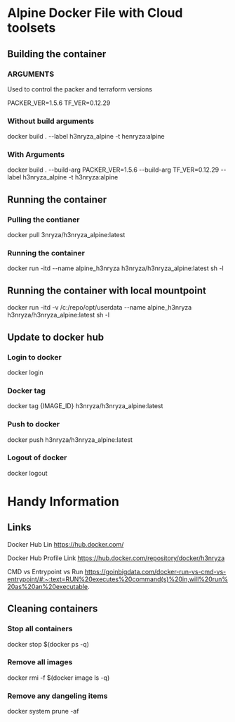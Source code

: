 # Alpine Docker File with Cloud toolsets

## Building the container

### ARGUMENTS
Used to control the packer and terraform versions

PACKER_VER=1.5.6
TF_VER=0.12.29

### Without build arguments
docker build . --label h3nryza_alpine -t henryza:alpine 

### With Arguments
docker build . --build-arg PACKER_VER=1.5.6 --build-arg TF_VER=0.12.29  --label h3nryza_alpine -t h3nryza:alpine 

## Running the container

### Pulling the contianer
docker pull 3nryza/h3nryza_alpine:latest

### Running the container
docker run -itd --name alpine_h3nryza h3nryza/h3nryza_alpine:latest sh -l

## Running the container with local mountpoint
docker run -itd -v /c:/repo/opt/userdata --name alpine_h3nryza h3nryza/h3nryza_alpine:latest sh -l


## Update to docker hub

### Login to docker
docker login

### Docker tag
docker tag {IMAGE_ID} h3nryza/h3nryza_alpine:latest

### Push to docker
docker push h3nryza/h3nryza_alpine:latest

### Logout of docker
docker logout

# Handy Information

## Links
Docker Hub Lin
https://hub.docker.com/

Docker Hub Profile Link
https://hub.docker.com/repository/docker/h3nryza 

CMD vs Entrypoint vs Run
https://goinbigdata.com/docker-run-vs-cmd-vs-entrypoint/#:~:text=RUN%20executes%20command(s)%20in,will%20run%20as%20an%20executable.

## Cleaning containers

### Stop all containers
docker stop $(docker ps -q)

### Remove all images
docker rmi -f $(docker image ls -q)

### Remove any dangeling items
docker system prune -af